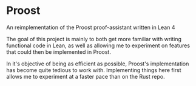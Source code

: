 # Proost

An reimplementation of the Proost proof-assistant written in Lean 4

The goal of this project is mainly to both get more familiar with writing functional code in Lean, as well as allowing me to experiment on features that could then be implemented in Proost.

In it's objective of being as efficient as possible, Proost's implementation has become quite tedious to work with. Implementing things here first allows me to experiment at a faster pace than on the Rust repo.

